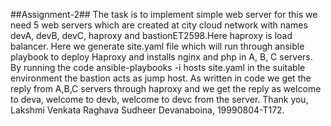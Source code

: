 ##Assignment-2##
The task is to implement simple web server for this we need 5 web servers which are created at city cloud network with names devA, devB, devC, haproxy and bastionET2598.Here haproxy is load balancer.
Here we generate site.yaml file which will run through ansible playbook to deploy Haproxy and installs nginx and php in A, B, C servers.
By running the code ansible-playbooks -i hosts site.yaml in the suitable environment the bastion acts as jump host. As written in code we get the reply from A,B,C servers through haproxy and we get the reply as welcome to deva,
welcome to devb, welcome to devc from the server.
Thank you,
Lakshmi Venkata Raghava Sudheer Devanaboina,
19990804-T172.